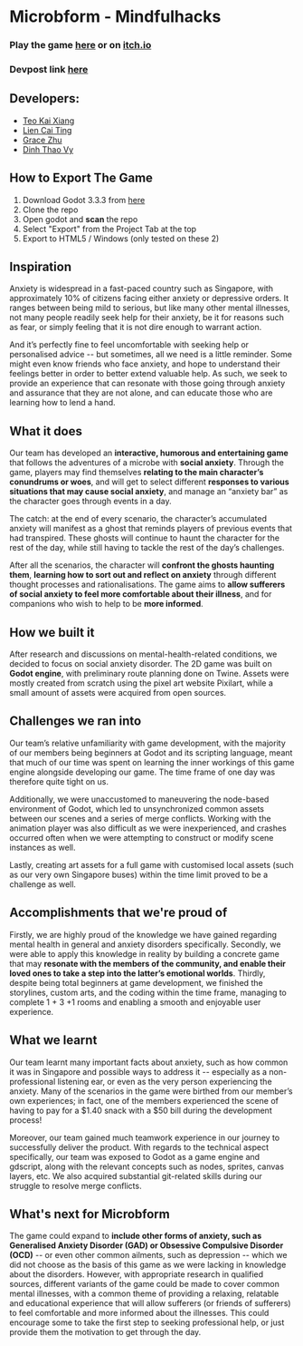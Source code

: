 # Microbform - Mindfulhacks

### Play the game [here](https://tkaixiang.github.io/mindfulhacks/) or on [itch.io](https://tkaixiang.itch.io/microbform)

### Devpost link [here](https://devpost.com/software/microbform)

## Developers:
- [Teo Kai Xiang](https://github.com/Tkaixiang)
- [Lien Cai Ting](https://github.com/lctxct)
- [Grace Zhu](https://github.com/lalamoo)
- [Dinh Thao Vy](https://github.com/fillantrophy02)

## How to Export The Game

1. Download Godot 3.3.3 from [here](https://godotengine.org/download/windows)
2. Clone the repo
3. Open godot and **scan** the repo
4. Select "Export" from the Project Tab at the top
5. Export to HTML5 / Windows (only tested on these 2)

## Inspiration
Anxiety is widespread in a fast-paced country such as Singapore, with approximately 10% of citizens facing either anxiety or depressive orders. It ranges between being mild to serious, but like many other mental illnesses, not many people readily seek help for their anxiety, be it for reasons such as fear, or simply feeling that it is not dire enough to warrant action. 

And it’s perfectly fine to feel uncomfortable with seeking help or personalised advice -- but sometimes, all we need is a little reminder. Some might even know friends who face anxiety, and hope to understand their feelings better in order to better extend valuable help. As such, we seek to provide an experience that can resonate with those going through anxiety and assurance that they are not alone, and can educate those who are learning how to lend a hand.

## What it does
Our team has developed an **interactive, humorous and entertaining game** that follows the adventures of a microbe with **social anxiety**. Through the game, players may find themselves **relating to the main character’s conundrums or woes**, and will get to select different **responses to various situations that may cause social anxiety**, and manage an “anxiety bar” as the character goes through events in a day. 

The catch: at the end of every scenario, the character’s accumulated anxiety will manifest as a ghost that reminds players of previous events that had transpired. These ghosts will continue to haunt the character for the rest of the day, while still having to tackle the rest of the day’s challenges.

After all the scenarios, the character will **confront the ghosts haunting them**, **learning how to sort out and reflect on anxiety** through different thought processes and rationalisations. The game aims to **allow sufferers of social anxiety to feel more comfortable about their illness**, and for companions who wish to help to be **more informed**. 

## How we built it
After research and discussions on mental-health-related conditions, we decided to focus on social anxiety disorder. The 2D game was built on **Godot engine**, with preliminary route planning done on Twine. Assets were mostly created from scratch using the pixel art website Pixilart, while a small amount of assets were acquired from open sources. 

## Challenges we ran into
Our team’s relative unfamiliarity with game development, with the majority of our members being beginners at Godot and its scripting language, meant that much of our time was spent on learning the inner workings of this game engine alongside developing our game. The time frame of one day was therefore quite tight on us. 

Additionally, we were unaccustomed to maneuvering the node-based environment of Godot, which led to unsynchronized common assets between our scenes and a series of merge conflicts. Working with the animation player was also difficult as we were inexperienced, and crashes occurred often when we were attempting to construct or modify scene instances as well.

Lastly, creating art assets for a full game with customised local assets (such as our very own Singapore buses) within the time limit proved to be a challenge as well.

## Accomplishments that we're proud of
Firstly, we are highly proud of the knowledge we have gained regarding mental health in general and anxiety disorders specifically. Secondly, we were able to apply this knowledge in reality by building a concrete game that may **resonate with the members of the community, and enable their loved ones to take a step into the latter’s emotional worlds**. Thirdly, despite being total beginners at game development, we finished the storylines, custom arts, and the coding within the time frame, managing to complete 1 + 3 +1 rooms and enabling a smooth and enjoyable user experience.

## What we learnt
Our team learnt many important facts about anxiety, such as how common it was in Singapore and possible ways to address it -- especially as a non-professional listening ear, or even as the very person experiencing the anxiety. Many of the scenarios in the game were birthed from our member’s own experiences; in fact, one of the members experienced the scene of having to pay for a $1.40 snack with a $50 bill during the development process! 

Moreover, our team gained much teamwork experience in our journey to successfully deliver the product. With regards to the technical aspect specifically, our team was exposed to Godot as a game engine and gdscript, along with the relevant concepts such as nodes, sprites, canvas layers, etc. We also acquired substantial git-related skills during our struggle to resolve merge conflicts. 

## What's next for Microbform
The game could expand to **include other forms of anxiety, such as Generalised Anxiety Disorder (GAD) or Obsessive Compulsive Disorder (OCD)** -- or even other common ailments, such as depression -- which we did not choose as the basis of this game as we were lacking in knowledge about the disorders. However, with appropriate research in qualified sources, different variants of the game could be made to cover common mental illnesses, with a common theme of providing a relaxing, relatable and educational experience that will allow sufferers (or friends of sufferers) to feel comfortable and more informed about the illnesses. This could encourage some to take the first step to seeking professional help, or just provide them the motivation to get through the day.

